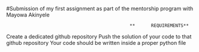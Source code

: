#Submission of my first assignment as part of the mentorship program with Mayowa Akinyele
                                           
                                                  **      REQUIREMENTS**
Create a dedicated github repository
Push the solution of your code to that github repository
Your code should be written inside a proper python file
